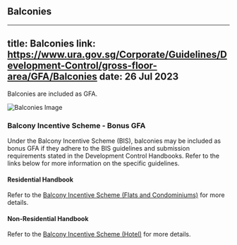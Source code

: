 
## Balconies
---
title: Balconies
link: https://www.ura.gov.sg/Corporate/Guidelines/Development-Control/gross-floor-area/GFA/Balconies
date: 26 Jul 2023
---

Balconies are included as GFA.

![Balconies Image](https://www.ura.gov.sg/-/media/Corporate/Guidelines/Development-control/GFA/GFA-01A-GFA-Treatment-for-Balconies_final.jpg?h=690&w=1000)

### Balcony Incentive Scheme - Bonus GFA

Under the Balcony Incentive Scheme (BIS), balconies may be included as bonus GFA if they adhere to the BIS guidelines and submission requirements stated in the Development Control Handbooks. Refer to the links below for more information on the specific guidelines.

#### Residential Handbook

Refer to the [Balcony Incentive Scheme (Flats and Condominiums)](https://www.ura.gov.sg/Corporate/Guidelines/Development-Control/Residential/Flats-Condominiums/Bonus-GFA/Balcony-Incentive-Scheme) for more details.

#### Non-Residential Handbook

Refer to the [Balcony Incentive Scheme (Hotel)](https://www.ura.gov.sg/Corporate/Guidelines/Development-Control/Non-Residential/Hotel/GFA-Incentive-Schemes) for more details.

